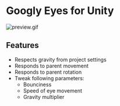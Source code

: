 # Googly Eyes for Unity

![preview.gif](Preview)

## Features

* Respects gravity from project settings
* Responds to parent movement
* Responds to parent rotation
* Tweak following parameters:
    * Bounciness
    * Speed of eye movement
    * Gravity multiplier
